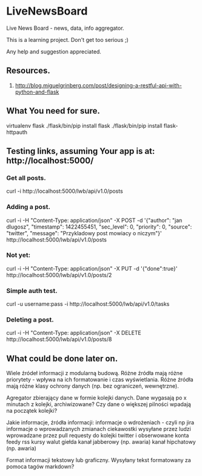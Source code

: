 # LiveNewsBoard
Live News Board - news, data, info aggregator.

This is a learning project. Don't get too serious ;)

Any help and suggestion appreciated.

## Resources.
1) http://blog.miguelgrinberg.com/post/designing-a-restful-api-with-python-and-flask

## What You need for sure.
virtualenv flask
./flask/bin/pip install flask
./flask/bin/pip install flask-httpauth

## Testing links, assuming Your app is at: http://localhost:5000/

### Get all posts.
curl -i http://localhost:5000/lwb/api/v1.0/posts

### Adding a post.
curl -i -H "Content-Type: application/json" -X POST -d '{"author": "jan dlugosz", "timestamp": 1422455451, "sec_level": 0, "priority": 0, "source": "twitter", "message": "Przykladowy post mowiacy o niczym"}' http://localhost:5000/lwb/api/v1.0/posts

### Not yet:
curl -i -H "Content-Type: application/json" -X PUT -d '{"done":true}' http://localhost:5000/lwb/api/v1.0/posts/2

### Simple auth test.
curl -u username:pass -i http://localhost:5000/lwb/api/v1.0/tasks

### Deleting a post.
curl -i -H "Content-Type: application/json" -X DELETE  http://localhost:5000/lwb/api/v1.0/posts/8

## What could be done later on.
Wiele źródeł informacji z modularną budową.
Różne źródła mają różne priorytety - wpływa na ich formatowanie i czas wyświetlania.
Różne źródła mają różne klasy ochrony danych (np. bez ograniczeń, wewnętrzne).

Agregator zbierający dane w formie kolejki danych.
Dane wygasają po x minutach z kolejki, archiwizowane?
Czy dane o większej pilności wpadają na początek kolejki?


Jakie informacje, źródła informacji:
informacje o wdrożeniach - czyli np jira
informacje o wprowadzanych zmianach
ciekawostki wysyłane przez ludzi wprowadzane przez pull requesty do kolejki
twitter i obserwowane konta
feedy rss
kursy walut
giełda
kanał jabberowy (np. awaria)
kanał hipchatowy (np. awaria)

Format informacji tekstowy lub graficzny.
Wysyłany tekst formatowany za pomoca tagów markdown?

